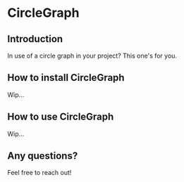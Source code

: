# CircleGraph

## Introduction
In use of a circle graph in your project? This one's for you.

## How to install CircleGraph
Wip...

## How to use CircleGraph
Wip...

## Any questions?
Feel free to reach out!
